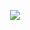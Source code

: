 <p align="center">
<img src="https://capsule-render.vercel.app/api?type=waving&color=timeGradient&height=300&&section=header&text=Hi There! I'm Matriy&fontSize=90&fontAlign=50&fontAlignY=30&desc={SUB_TITLE}&descAlign=50&descSize=30&descAlignY=60&animation=twinkling" />
</p>
